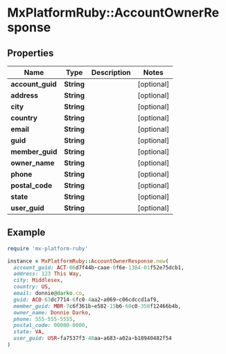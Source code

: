 # MxPlatformRuby::AccountOwnerResponse

## Properties

| Name | Type | Description | Notes |
| ---- | ---- | ----------- | ----- |
| **account_guid** | **String** |  | [optional] |
| **address** | **String** |  | [optional] |
| **city** | **String** |  | [optional] |
| **country** | **String** |  | [optional] |
| **email** | **String** |  | [optional] |
| **guid** | **String** |  | [optional] |
| **member_guid** | **String** |  | [optional] |
| **owner_name** | **String** |  | [optional] |
| **phone** | **String** |  | [optional] |
| **postal_code** | **String** |  | [optional] |
| **state** | **String** |  | [optional] |
| **user_guid** | **String** |  | [optional] |

## Example

```ruby
require 'mx-platform-ruby'

instance = MxPlatformRuby::AccountOwnerResponse.new(
  account_guid: ACT-06d7f44b-caae-0f6e-1384-01f52e75dcb1,
  address: 123 This Way,
  city: Middlesex,
  country: US,
  email: donnie@darko.co,
  guid: ACO-63dc7714-6fc0-4aa2-a069-c06cdccd1af9,
  member_guid: MBR-7c6f361b-e582-15b6-60c0-358f12466b4b,
  owner_name: Donnie Darko,
  phone: 555-555-5555,
  postal_code: 00000-0000,
  state: VA,
  user_guid: USR-fa7537f3-48aa-a683-a02a-b18940482f54
)
```

